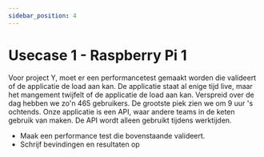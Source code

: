 ```yaml
---
sidebar_position: 4
---
```


# Usecase 1 - Raspberry Pi 1
Voor project Y, moet er een performancetest gemaakt worden die valideert of de applicatie de load aan kan. De applicatie staat al enige tijd live, maar het mangement twijfelt of de applicatie de load aan kan. Verspreid over de dag hebben we zo'n 465 gebruikers. De grootste piek zien we om 9 uur 's ochtends. Onze applicatie is een API, waar andere teams in de keten gebruik van maken. De API wordt alleen gebruikt tijdens werktijden.

- Maak een performance test die bovenstaande valideert.
- Schrijf bevindingen en resultaten op